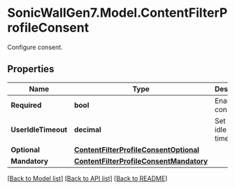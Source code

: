 # SonicWallGen7.Model.ContentFilterProfileConsent
Configure consent.

## Properties

Name | Type | Description | Notes
------------ | ------------- | ------------- | -------------
**Required** | **bool** | Enable consent. | [optional] 
**UserIdleTimeout** | **decimal** | Set user idle timeout. | [optional] 
**Optional** | [**ContentFilterProfileConsentOptional**](ContentFilterProfileConsentOptional.md) |  | [optional] 
**Mandatory** | [**ContentFilterProfileConsentMandatory**](ContentFilterProfileConsentMandatory.md) |  | [optional] 

[[Back to Model list]](../README.md#documentation-for-models) [[Back to API list]](../README.md#documentation-for-api-endpoints) [[Back to README]](../README.md)

